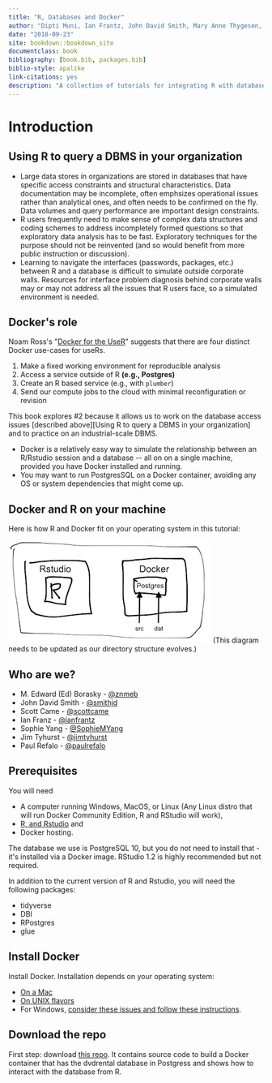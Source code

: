 ```yaml
---
title: "R, Databases and Docker"
author: "Dipti Muni, Ian Frantz, John David Smith, Mary Anne Thygesen, M. Edward (Ed) Borasky,  Scott Case, and Sophie Yang"
date: "2018-09-23"
site: bookdown::bookdown_site
documentclass: book
bibliography: [book.bib, packages.bib]
biblio-style: apalike
link-citations: yes
description: "A collection of tutorials for integrating R with databases using Docker"
---
```


# Introduction

## Using R to query a DBMS in your organization

* Large data stores in organizations are stored in databases that have specific access constraints and structural characteristics.  Data documentation may be incomplete, often emphsizes operational issues rather than analytical ones, and often needs to be confirmed on the fly.  Data volumes and query performance are important design constraints.
* R users frequently need to make sense of complex data structures and coding schemes to address incompletely formed questions so that exploratory data analysis has to be fast. Exploratory techniques for the purpose should not be reinvented (and so would benefit from more public instruction or discussion).
* Learning to navigate the interfaces (passwords, packages, etc.) between R and a database is difficult to simulate outside corporate walls.  Resources for interface problem diagnosis behind corporate walls may or may not address all the issues that R users face, so a simulated environment is needed.

## Docker's role

Noam Ross's "[Docker for the UseR](https://nyhackr.blob.core.windows.net/presentations/Docker-for-the-UseR_Noam-Ross.pdf)" suggests that there are four distinct Docker use-cases for useRs.  

1. Make a fixed working environment for reproducible analysis
2. Access a service outside of R **(e.g., Postgres)**
3. Create an R based service (e.g., with `plumber`)
4. Send our compute jobs to the cloud with minimal reconfiguration or revision

This book explores #2 because it allows us to work on the database access issues [described above][Using R to query a DBMS in your organization] and to practice on an industrial-scale DBMS.  

* Docker is a relatively easy way to simulate the relationship between an R/Rstudio session and a database -- all on on a single machine, provided you have Docker installed and running.
* You may want to run PostgresSQL on a Docker container, avoiding any OS or system dependencies that might come up. 

## Docker and R on your machine

Here is how R and Docker fit on your operating system in this tutorial:
    
![R and Docker](./screenshots/r-and-docker.png)
(This diagram needs to be updated as our directory structure evolves.)

## Who are we?

* M. Edward (Ed) Borasky - [\@znmeb](https://github.com/znmeb)
* John David Smith - [\@smithjd](https://github.com/smithjd)
* Scott Came - [\@scottcame](https://github.com/scottcame)
* Ian Franz - [\@ianfrantz](https://github.com/ianfrantz)
* Sophie Yang - [\@SophieMYang](https://github.com/SophieMYang)
* Jim Tyhurst - [\@jimtyhurst](https://github.com/jimtyhurst)
* Paul Refalo - [\@paulrefalo](https://github.com/paulrefalo)

## Prerequisites
You will need

* A computer running Windows, MacOS, or Linux (Any Linux distro that will run Docker Community Edition, R and RStudio will work),
* [R, and Rstudio](https://www.datacamp.com/community/tutorials/installing-R-windows-mac-ubuntu) and
* Docker hosting.

The database we use is PostgreSQL 10, but you do not need to install that - it's installed via a Docker image. RStudio 1.2 is highly recommended but not required.

In addition to the current version of R and Rstudio, you will need the following packages:

* tidyverse
* DBI
* RPostgres
* glue

## Install Docker

Install Docker.  Installation depends on your operating system:

  + [On a Mac](https://docs.docker.com/docker-for-mac/install/)
  + [On UNIX flavors](https://docs.docker.com/install/#supported-platforms)
  + For Windows, [consider these issues and follow these instructions](https://smithjd.github.io/sql-pet/docker-hosting-for-windows.html).

## Download the repo

First step: download [this repo](https://github.com/smithjd/sql-pet).  It contains source code to build a Docker container that has the dvdrental database in Postgress and shows how to interact with the database from R.



